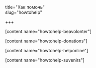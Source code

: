 title="Как помочь"  
slug="howtohelp"  

+++

[content name="howtohelp-beavolonter"]

[content name="howtohelp-donations"]

[content name="howtohelp-helponline"]

[content name="howtohelp-suvenirs"]
